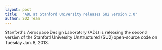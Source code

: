 ```yaml
---
layout: post
title:  "ADL at Stanford University releases SU2 version 2.0"
author: SU2 Team
---
```


Stanford's Aerospace Design Laboratory (ADL) is releasing the 
second version of the Stanford University Unstructured (SU2) 
open-source code on Tuesday Jan. 8, 2013. 
